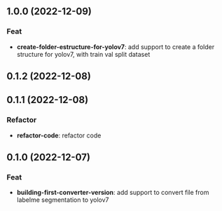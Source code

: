 ## 1.0.0 (2022-12-09)

### Feat

- **create-folder-estructure-for-yolov7**: add support to create a folder structure for yolov7, with train val split dataset

## 0.1.2 (2022-12-08)

## 0.1.1 (2022-12-08)

### Refactor

- **refactor-code**: refactor code

## 0.1.0 (2022-12-07)

### Feat

- **building-first-converter-version**: add support to convert file from labelme segmentation to yolov7
